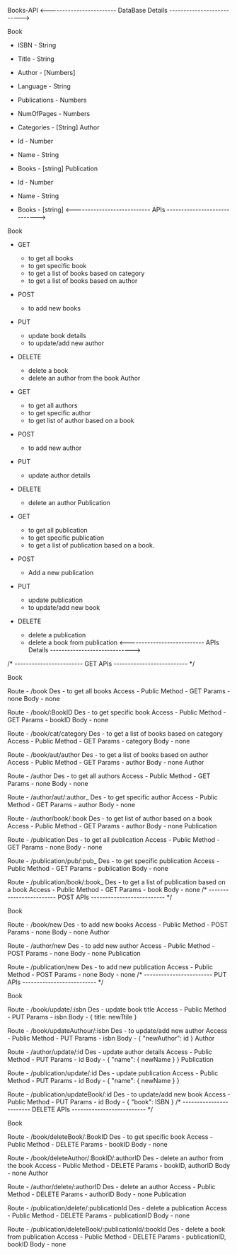 Books-API
<------------------------ DataBase Details -------------------------->

Book

- ISBN          - String
- Title         - String
- Author        - [Numbers]
- Language      - String
- Publications  - Numbers
- NumOfPages    - Numbers
- Categories    - [String]
Author

- Id    - Number
- Name  - String
- Books - [string]
Publication

- Id    - Number
- Name  - String
- Books - [string]
<--------------------------- APIs ----------------------------->

Book

- GET
    - to get all books
    - to get specific book
    - to get a list of books based on category
    - to get a list of books based on author

- POST
    - to add new books

- PUT
    - update book details
    - to update/add new author

- DELETE
    - delete a book
    - delete an author from the book
Author

- GET
    - to get all authors
    - to get specific author
    - to get list of author based on a book

- POST
    - to add new author

- PUT
    - update author details

- DELETE
    - delete an author
Publication

- GET
    - to get all publication
    - to get specific publication
    - to get a list of publication based on a book.

- POST
    - Add a new publication

- PUT
    - update publication
    - to update/add new book

- DELETE
    - delete a publication
    - delete a book from publication
<--------------------------- APIs Details ----------------------------->

/* ------------------------ GET APIs -------------------------- */

Book

Route    - /book
Des      - to get all books
Access   - Public
Method   - GET
Params   - none
Body     - none

Route    - /book/:BookID
Des      - to get specific book
Access   - Public
Method   - GET
Params   - bookID
Body     - none

Route    - /book/cat/category
Des      - to get a list of books based on category
Access   - Public
Method   - GET
Params   - category
Body     - none

Route    - /book/aut/author
Des      - to get a list of books based on author
Access   - Public
Method   - GET
Params   - author
Body     - none
Author

Route    - /author
Des      - to get all authors
Access   - Public
Method   - GET
Params   - none
Body     - none

Route    - /author/aut/:author_
Des      - to get specific author
Access   - Public
Method   - GET
Params   - author
Body     - none

Route    - /author/book/:book
Des      - to get list of author based on a book
Access   - Public
Method   - GET
Params   - author
Body     - none
Publication

Route    - /publication
Des      - to get all publication
Access   - Public
Method   - GET
Params   - none
Body     - none

Route    - /publication/pub/:pub_
Des      - to get specific publication
Access   - Public
Method   - GET
Params   - publication
Body     - none

Route    - /publication/book/:book_
Des      - to get a list of publication based on a book
Access   - Public
Method   - GET
Params   - book
Body     - none
/* ------------------------ POST APIs -------------------------- */

Book

Route    - /book/new
Des      - to add new books
Access   - Public
Method   - POST
Params   - none
Body     - none
Author

Route    - /author/new
Des      - to add new author
Access   - Public
Method   - POST
Params   - none
Body     - none
Publication

Route    - /publication/new
Des      - to add new publication
Access   - Public
Method   - POST
Params   - none
Body     - none
/* ------------------------ PUT APIs -------------------------- */

Book

Route    - /book/update/:isbn
Des      - update book title
Access   - Public
Method   - PUT
Params   - isbn
Body     - { title: newTtile }

Route    - /book/updateAuthour/:isbn
Des      - to update/add new author
Access   - Public
Method   - PUT
Params   - isbn
Body     - { "newAuthor": id }
Author

Route    - /author/update/:id
Des      - update author details
Access   - Public
Method   - PUT
Params   - id
Body     - { "name": { newName } }
Publication

Route    - /publication/update/:id
Des      - update publication
Access   - Public
Method   - PUT
Params   - id
Body     - { "name": { newName } }

Route    - /publication/updateBook/:id
Des      - to update/add new book
Access   - Public
Method   - PUT
Params   - id
Body     - { "book": ISBN }
/* ------------------------ DELETE APIs -------------------------- */

Book

Route    - /book/deleteBook/:BookID
Des      - to get specific book
Access   - Public
Method   - DELETE
Params   - bookID
Body     - none

Route    - /book/deleteAuthor/:BookID/:authorID
Des      - delete an author from the book
Access   - Public
Method   - DELETE
Params   - bookID, authorID
Body     - none
Author

Route    - /author/delete/:authorID
Des      - delete an author
Access   - Public
Method   - DELETE
Params   - authorID
Body     - none
Publication

Route    - /publication/delete/:publicationId
Des      - delete a publication
Access   - Public
Method   - DELETE
Params   - publicationID
Body     - none


Route    - /publication/deleteBook/:publicationId/:bookId
Des      - delete a book from publication
Access   - Public
Method   - DELETE
Params   - publicationID, bookID
Body     - none